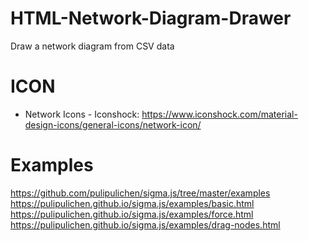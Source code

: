 # HTML-Network-Diagram-Drawer
Draw a network diagram from CSV data

# ICON
- Network Icons - Iconshock: https://www.iconshock.com/material-design-icons/general-icons/network-icon/

# Examples
https://github.com/pulipulichen/sigma.js/tree/master/examples
https://pulipulichen.github.io/sigma.js/examples/basic.html
https://pulipulichen.github.io/sigma.js/examples/force.html
https://pulipulichen.github.io/sigma.js/examples/drag-nodes.html